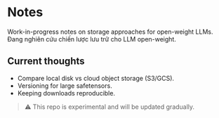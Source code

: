 # Notes

Work-in-progress notes on storage approaches for open-weight LLMs.  
Đang nghiên cứu chiến lược lưu trữ cho LLM open-weight.

## Current thoughts
- Compare local disk vs cloud object storage (S3/GCS).
- Versioning for large safetensors.
- Keeping downloads reproducible.

> ⚠️ This repo is experimental and will be updated gradually.
